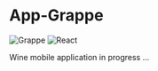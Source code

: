 # App-Grappe
![Grappe](https://img.shields.io/badge/DCXII-Compagny-602761?labelColor=89428A&style=for-the-badge)
![React](https://img.shields.io/badge/-React_Native-04a5cf?style=for-the-badge&logo=react&logoColor=ffffff)

Wine mobile application in progress ...
